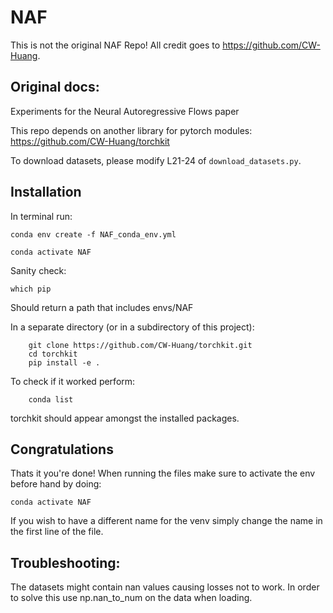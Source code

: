 # NAF
This is not the original NAF Repo! All credit goes to https://github.com/CW-Huang.


## Original docs:
Experiments for the Neural Autoregressive Flows paper

This repo depends on another library for pytorch modules: https://github.com/CW-Huang/torchkit

To download datasets, please modify L21-24 of `download_datasets.py`. 


## Installation 
In terminal run:

    conda env create -f NAF_conda_env.yml

    conda activate NAF


 Sanity check:

    which pip

 Should return a path that includes envs/NAF


In a separate directory (or in a subdirectory of this project):

        git clone https://github.com/CW-Huang/torchkit.git
        cd torchkit
        pip install -e .
        
To check if it worked perform:

        conda list
        
torchkit should appear amongst the installed packages.

## Congratulations

Thats it you're done! When running the files make sure to activate the env before hand by doing:

    conda activate NAF


If you wish to have a different name for the venv simply change the name in the first line of the file.



## Troubleshooting:
The datasets might contain nan values causing losses not to work. In order to solve this use np.nan_to_num on the data when loading.
